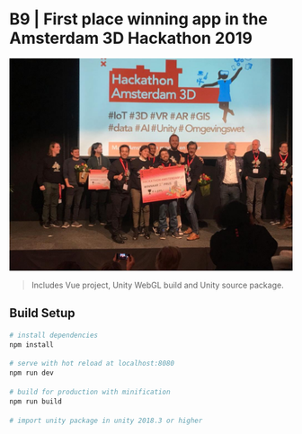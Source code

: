# B9 | First place winning app in the Amsterdam 3D Hackathon 2019

![Group Photo](/group.jpg)

> Includes Vue project, Unity WebGL build and Unity source package.

## Build Setup

``` bash
# install dependencies
npm install

# serve with hot reload at localhost:8080
npm run dev

# build for production with minification
npm run build

# import unity package in unity 2018.3 or higher
```